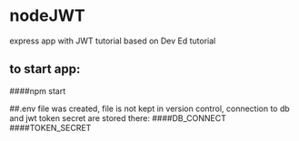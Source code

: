 # nodeJWT
express app with JWT tutorial based on Dev Ed tutorial

## to start app:

####npm start

##.env file was created, file is not kept in version control, connection to db and jwt token secret are stored there:
####DB_CONNECT
####TOKEN_SECRET